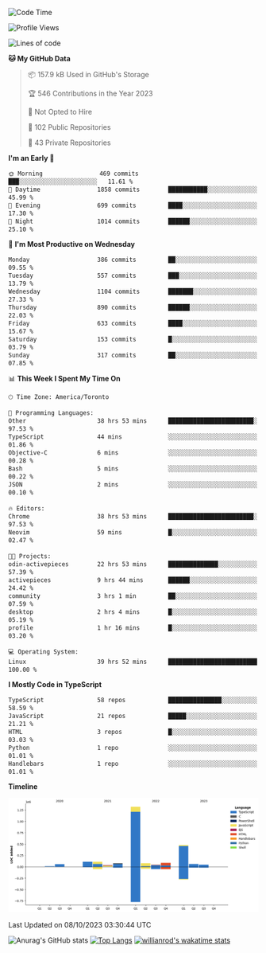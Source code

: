 <!--START_SECTION:waka-->
![Code Time](http://img.shields.io/badge/Code%20Time-708%20hrs%2040%20mins-blue)

![Profile Views](http://img.shields.io/badge/Profile%20Views-0-blue)

![Lines of code](https://img.shields.io/badge/From%20Hello%20World%20I%27ve%20Written-2.5%20million%20lines%20of%20code-blue)

**🐱 My GitHub Data** 

> 📦 157.9 kB Used in GitHub's Storage 
 > 
> 🏆 546 Contributions in the Year 2023
 > 
> 🚫 Not Opted to Hire
 > 
> 📜 102 Public Repositories 
 > 
> 🔑 43 Private Repositories 
 > 
**I'm an Early 🐤** 

```text
🌞 Morning                469 commits         ███░░░░░░░░░░░░░░░░░░░░░░   11.61 % 
🌆 Daytime                1858 commits        ███████████░░░░░░░░░░░░░░   45.99 % 
🌃 Evening                699 commits         ████░░░░░░░░░░░░░░░░░░░░░   17.30 % 
🌙 Night                  1014 commits        ██████░░░░░░░░░░░░░░░░░░░   25.10 % 
```
📅 **I'm Most Productive on Wednesday** 

```text
Monday                   386 commits         ██░░░░░░░░░░░░░░░░░░░░░░░   09.55 % 
Tuesday                  557 commits         ███░░░░░░░░░░░░░░░░░░░░░░   13.79 % 
Wednesday                1104 commits        ███████░░░░░░░░░░░░░░░░░░   27.33 % 
Thursday                 890 commits         ██████░░░░░░░░░░░░░░░░░░░   22.03 % 
Friday                   633 commits         ████░░░░░░░░░░░░░░░░░░░░░   15.67 % 
Saturday                 153 commits         █░░░░░░░░░░░░░░░░░░░░░░░░   03.79 % 
Sunday                   317 commits         ██░░░░░░░░░░░░░░░░░░░░░░░   07.85 % 
```


📊 **This Week I Spent My Time On** 

```text
🕑︎ Time Zone: America/Toronto

💬 Programming Languages: 
Other                    38 hrs 53 mins      ████████████████████████░   97.53 % 
TypeScript               44 mins             ░░░░░░░░░░░░░░░░░░░░░░░░░   01.86 % 
Objective-C              6 mins              ░░░░░░░░░░░░░░░░░░░░░░░░░   00.28 % 
Bash                     5 mins              ░░░░░░░░░░░░░░░░░░░░░░░░░   00.22 % 
JSON                     2 mins              ░░░░░░░░░░░░░░░░░░░░░░░░░   00.10 % 

🔥 Editors: 
Chrome                   38 hrs 53 mins      ████████████████████████░   97.53 % 
Neovim                   59 mins             █░░░░░░░░░░░░░░░░░░░░░░░░   02.47 % 

🐱‍💻 Projects: 
odin-activepieces        22 hrs 53 mins      ██████████████░░░░░░░░░░░   57.39 % 
activepieces             9 hrs 44 mins       ██████░░░░░░░░░░░░░░░░░░░   24.42 % 
community                3 hrs 1 min         ██░░░░░░░░░░░░░░░░░░░░░░░   07.59 % 
desktop                  2 hrs 4 mins        █░░░░░░░░░░░░░░░░░░░░░░░░   05.19 % 
profile                  1 hr 16 mins        █░░░░░░░░░░░░░░░░░░░░░░░░   03.20 % 

💻 Operating System: 
Linux                    39 hrs 52 mins      █████████████████████████   100.00 % 
```

**I Mostly Code in TypeScript** 

```text
TypeScript               58 repos            ███████████████░░░░░░░░░░   58.59 % 
JavaScript               21 repos            █████░░░░░░░░░░░░░░░░░░░░   21.21 % 
HTML                     3 repos             █░░░░░░░░░░░░░░░░░░░░░░░░   03.03 % 
Python                   1 repo              ░░░░░░░░░░░░░░░░░░░░░░░░░   01.01 % 
Handlebars               1 repo              ░░░░░░░░░░░░░░░░░░░░░░░░░   01.01 % 
```



**Timeline**

![Lines of Code chart](https://raw.githubusercontent.com/wise-introvert/wise-introvert/master/assets/bar_graph.png)


 Last Updated on 08/10/2023 03:30:44 UTC
<!--END_SECTION:waka-->

![Anurag's GitHub stats](https://github-readme-stats.vercel.app/api?username=wise-introvert&count_private=true&show_icons=true)
[![Top Langs](https://github-readme-stats.vercel.app/api/top-langs/?username=wise-introvert&langs_count=10)](https://github.com/anuraghazra/github-readme-stats)
[![willianrod's wakatime stats](https://github-readme-stats.vercel.app/api/wakatime?username=wiseintrovert)](https://github.com/anuraghazra/github-readme-stats)
